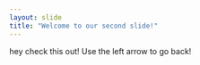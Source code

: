 ```yaml
---
layout: slide
title: "Welcome to our second slide!"
---
```

hey check this out!
Use the left arrow to go back!
